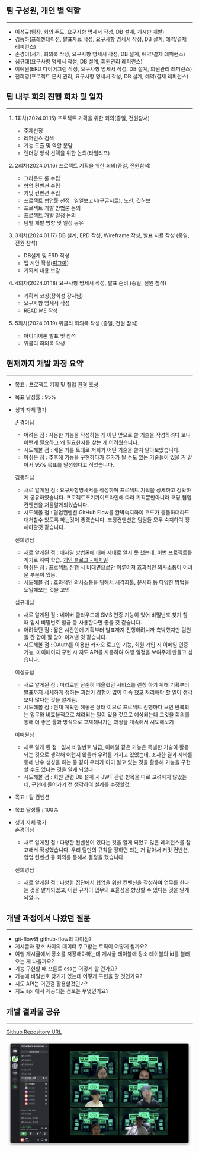 ## 팀 구성원, 개인 별 역할

---

- 이성규(팀장, 회의 주도, 요구사항 명세서 작성, DB 설계, 게시판 개발)
- 김동하(프레젠테이션, 발표자료 작성, 요구사항 명세서 작성, DB 설계, 예약/결제 레퍼런스)
- 손경이(서기, 회의록 작성, 요구사항 명세서 작성, DB 설계, 에약/결제 레퍼런스)
- 심규대(요구사항 명세서 작성, DB 설계, 회원관리 레퍼런스)
- 이예원(ERD 다이어그램 작성, 요구사항 명세서 작성, DB 설계, 회원관리 레퍼런스)
- 전희영(프로젝트 문서 관리, 요구사항 명세서 작성, DB 설계, 예약/결제 레퍼런스)


## 팀 내부 회의 진행 회차 및 일자

---

1. 1회차(2024.01.15) 프로젝트 기획을 위한 회의(종일, 전원참서)  
   - 주제선정
   - 레퍼런스 검색
   - 기능 도출 및 역할 분담
   - 렌더링 방식 선택을 위한 논의(타임리프)  

2. 2회차(2024.01.16) 프로젝트 기획을 위한 회의(종일, 전원참석)  
   - 그라운드 룰 수립
   - 협업 컨벤션 수립
   - 커밋 컨벤션 수립
   - 프로젝트 협업툴 선정 : 일일보고서(구글시트), 노션, 깃허브
   - 프로젝트 개발 방법론 논의
   - 프로젝트 개발 일정 논의
   - 팀별 개발 방향 및 일정 공유

3. 3회차(2024.01.17) DB 설계, ERD 작성, Wireframe 작성, 발표 자료 작성 (종일, 전원 참석)
   - DB설계 및 ERD 작성
   - 앱 시안 작성([피그마](https://www.figma.com/file/puZid7YepsuEJYrFoEitOZ/%EB%9A%9C%EB%A3%A8%EB%93%9C%EB%AA%BD%EB%93%9C?type=design&node-id=0-1&mode=design&t=kf0kIKkfsJHzlYF5-0))
   - 기획서 내용 보강

4. 4회차(2024.01.18) 요구사항 명세서 작성, 발표 준비 (종일, 전원 참석)
   - 기획서 코칭(장희성 강사님)
   - 요구사항 명세서 작성
   - READ.ME 작성

5. 5회차(2024.01.19) 위클리 회의록 작성 (종일, 전원 참석)
   - 아이디어톤 발표 및 참석
   - 위클리 회의록 작성

## 현재까지 개발 과정 요약

---

- 목표 : 프로젝트 기획 및 협업 환경 조성
- 목표 달성률 : 95%
- 성과 자체 평가  

  손경이님
  - 어려운 점 : 사용한 기능을 작성하는 게 아닌 앞으로 쓸 기술을 작성하려다 보니 어떤게 필요하고 왜 필요한지를 찾는 게 어려웠습니다.  
  - 시도해볼 점 : 배운 거를 토대로 저희가 어떤 기술을 쓸지 알아보았습니다.
  - 아쉬운 점 : 추후에 기능을 구현하다가 추가가 될 수도 있는 기술들이 있을 거 같아서 95% 목표를 달성했다고 적었습니다.

  김동하님
  - 새로 알게된 점 : 요구사항명세서를 작성하며 프로젝트 기획을 상세하고 정확하게 공유하였습니다. 프로젝트초기가이드라인에 따라 기획뿐만아니라 코딩,협업컨벤션을 처음알게되었습니다.
  - 시도해볼 점 : 협업컨벤션 GitHub Flow를 완벽숙지하여 코드가 충돌하더라도 대처할수 있도록 하는것이 좋겠습니다. 코딩컨벤션은 팀원들 모두 숙지하여 정해야할것 같습니다.

  전희영님
  - 새로 알게된 점 : 애자일 방법론에 대해 제대로 알지 못 했는데, 이번 프로젝트를 계기로 하여 학습. [개인 블로그 - 애자일](https://h1116jeon.tistory.com/42)
  - 아쉬운 점 : 프로젝트 진행 시 비대면으로만 이루어져 효과적인 의사소통이 어려운 부분이 있음.
  - 시도해볼 점 : 효과적인 의사소통을 위해서 시각화툴, 문서화 등 다양한 방법을 도입해보는 것을 고민

  심규대님
  - 새로 알게된 점 : 네이버 클라우드에 SMS 인증 기능이 있어 비밀번호 찾기 할 때 임시 비밀번호 발급 등 사용한다면 좋을 것 같습니다.
  - 어려웠던 점 : 짧은 시간안에 기획부터 발표까지 진행하려니까 촉박했지만 팀원들 간 합이 잘 맞아 이겨낸 것 같습니다.
  - 시도해볼 점 : OAuth를 이용한 카카오 로그인 기능, 회원 가입 시 이메일 인증 기능, 마이페이지 구현 시 지도 API를 사용하여 여행 일정을 보여주게 만들고 싶습니다.

  이성규님
  - 새로 알게된 점 : 머리로만 단순히 떠올렸던 서비스를  런칭 하기 위해 기획부터 발표까지 세세하게 정하는 과정이 경험이 없어 미숙 했고 처리해야 할 일이 생각보다 많다는 것을 알게됨.
  - 시도해볼 점 : 현재 계획만 해놓은 상태 이므로 프로젝트 진행하다 보면 반복되는 업무와 비효율적으로 처리되는 일이 있을 것으로 예상되는데 그것을 회의를 통해 더 좋은 툴과 방식으로 교체해나가는 과정을 계속해서 시도해보기

  이예원님
  - 새로 알게 된 점 : 임시 비밀번호 발급, 이메일 같은 기능은 특별한 기술이 활용되는 것으로 생각해 어렵지 않을까 우려를 가지고 있었는데, 조사한 결과 자바를 통해 난수 생성을 하는 등 같이 우리가 이미 알고 있는 것을 활용해 기능을 구현할 수도 있다는 것을 알게 되었다.
  -  시도해볼 점 : 회원 관련 DB 설계 시 JWT 관련 항목을 따로 고려하지 않았는데, 구현에 들어가기 전 생각하여 설계를 수정할것.


- 목표 : 팀 컨벤션
- 목표 달성률 : 100%
- 성과 자체 평가  
  손경이님
  - 새로 알게된 점 : 다양한 컨벤션이 있다는 것을 알게 되었고 많은 레퍼런스를 참고해서 작성했습니다. 우리 팀만의 규칙을 정하면 되는 거 같아서 커밋 컨벤션, 협업 컨벤션 등 회의를 통해서 결정을 했습니다.

  전희영님
  - 새로 알게된 점 : 다양한 집단에서 협업을 위한 컨벤션을 작성하여 업무를 한다는 것을 알게되었고, 이런 규칙이 업무의 효율성을 향상할 수 있다는 것을 알게되었다.

## 개발 과정에서 나왔던 질문

---

- git-flow와 github-flow의 차이점?
- 게시글과 장소 사이의 데이터 주고받는 로직이 어떻게 될까요?
- 여행 게시글에서 장소를 저장해야하는데 게시글 테이블에 장소 테이블의 id를 불러오는 게 나을까요?
- 기능 구현할 때 프론트 css는 어떻게 할 건가요?
- 기능에 비밀번호 찾기가 있는데 어떻게 구현을 할 것인가요?
- 지도 API는 어떤걸 활용할것인가?
- 지도 api 에서 제공되는 정보는 무엇인가요?

## 개발 결과물 공유

---

[Github Repository URL](https://github.com/Tour-de-Monde/Tour-de-Monde) 

![1주차 모임](./resource/images/1.png)

